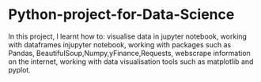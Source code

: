 # Python-project-for-Data-Science
In this project, l learnt how to:
visualise data in jupyter notebook,
working with dataframes injupyter notebook,
working with packages such as Pandas, BeautifulSoup,Numpy,yFinance,Requests,
webscrape information on the internet,
working with data visualisation tools such as matplotlib and pyplot.
